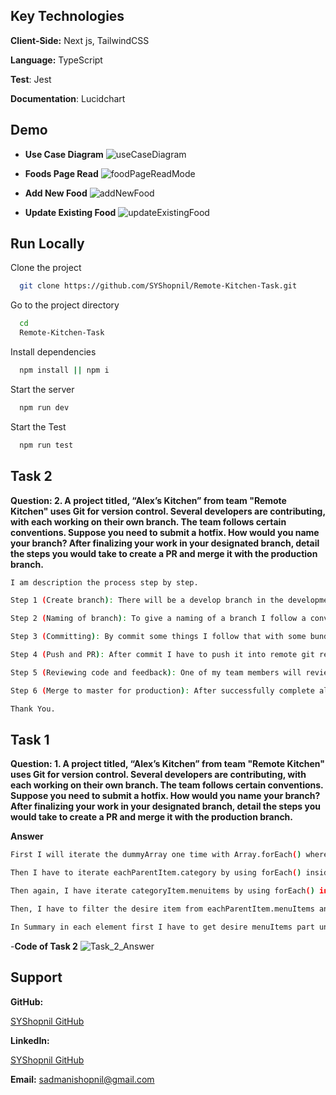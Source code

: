 ## Key Technologies

**Client-Side:** Next js, TailwindCSS

**Language:** TypeScript

**Test**: Jest

**Documentation**: Lucidchart

## Demo

- **Use Case Diagram**
  <img src = "public/doc/use_case_diagrame.png" alt = "useCaseDiagram" >

- **Foods Page Read**
  <img src = "public/doc/demo/foods_page_read.png"  alt = "foodPageReadMode" >

- **Add New Food**
  <img src = "public/doc/demo/foods_page_add.JPG"  alt = "addNewFood">

- **Update Existing Food**
  <img src = "public/doc/demo/food_page_updaet.JPG" alt = "updateExistingFood" >

## Run Locally

Clone the project

```bash
  git clone https://github.com/SYShopnil/Remote-Kitchen-Task.git
```

Go to the project directory

```bash
  cd
  Remote-Kitchen-Task
```

Install dependencies

```bash
  npm install || npm i
```

Start the server

```bash
  npm run dev
```

Start the Test

```bash
  npm run test
```

## Task 2

**Question: 2. A project titled, “Alex’s Kitchen” from team "Remote Kitchen" uses Git for version control. Several developers are contributing, with each working on their own branch. The team follows certain conventions. Suppose you need to submit a hotfix. How would you name your branch? After finalizing your work in your designated branch, detail the steps you would take to create a PR and merge it with the production branch.**

```bash
I am description the process step by step.

Step 1 (Create branch): There will be a develop branch in the development phase. So I need to create a new branch as a reference from develop branch by do this command -> git branch <branch name> and then git checkout <branch name> but I have to stay in the develop branch that time.

Step 2 (Naming of branch): To give a naming of a branch I follow a convention like as I am working in a AGILE environment so each ticket has a identity. And also task can be two types like bug fix and new feature implementation. So if my task is implement new feature then I Use feature/alex-[ticket unique number]. If my task is to fix a bug or do some change on existing problem then I use refactor/alex-[ticket unique number]. For example I have to submit a hotfix. Suppose that, my jira ticket number is ALEX-105 where all description has been descripted and it is a fixing task. So I will name this branch to refactor/alex-105. And start my task there.

Step 3 (Committing): By commit some things I follow that with some bundle of related work commit together so that it would good for reviewer to read the code and give a genuine feedback.

Step 4 (Push and PR): After commit I have to push it into remote git repository by this command => git push refactor/alex-105. It will create a new branch in remote repository. Then I have to go to remote repository and create a PR or pull request where I have to give some details about the following task here I also follow a convention to write the task I have to start the details by using the desire branch name for example: refactor/alex-105(this will be linkable with main JIRA ticket) => Then I have give a brief description with point. And though my develop branch will be in a CI CD so I have to wait until the production build run. After successful comparison if no merge conflict detected then I have to make my code to review a member from my team.

Step 5 (Reviewing code and feedback): One of my team members will review my code and if somethings need to change then he/she will give me a feedback then again I have to do from step 3 and step 4. After successfully review he or she will merge the branch with develop branch. Where in the developing phase all code has stored.

Step 6 (Merge to master for production): After successfully complete all feature with no bug in develop branch then one of the tech lead will merge it to masters branch for a production build. And that’s how I use git to build a full application.

Thank You.

```

## Task 1

**Question: 1. A project titled, “Alex’s Kitchen” from team "Remote Kitchen" uses Git for version control. Several developers are contributing, with each working on their own branch. The team follows certain conventions. Suppose you need to submit a hotfix. How would you name your branch? After finalizing your work in your designated branch, detail the steps you would take to create a PR and merge it with the production branch.**

**Answer**

```bash
First I will iterate the dummyArray one time with Array.forEach() where I will get eachParentItem and indexOfParent.

Then I have to iterate eachParentItem.category by using forEach() inside the eachParentItem scope and will get categoryItem and categoryItemIndex .

Then again, I have iterate categoryItem.menuitems by using forEach() in the categoryItem scope. And In this scope I will get menuItemOfCategoryItem and it’s index name manuIteamCategoryIndex

Then, I have to filter the desire item from eachParentItem.menuItems and search by the manuIteamCategoryIndex.  Then just replace the desire menuItems into desire place where the reference kept accessing by using index.

In Summary in each element first I have to get desire menuItems part under Category  where the reference has kept. Then I just need to filter the respective menu Items from which is exist in the Parent scope and lastly just insert it to the menu items which is under category.
```

-**Code of Task 2**
<img src = "public/other-tasks/task-2.png" alt = "Task_2_Answer" >

## Support

**GitHub:** <div>
<a href="https://github.com/SYShopnil/" target="_blank"> SYShopnil GitHub </a></div>

**LinkedIn:** <div>
<a href="https://www.linkedin.com/in/sadmaney-yeasar/" target="_blank"> SYShopnil GitHub </a></div>

**Email:** sadmanishopnil@gmail.com
